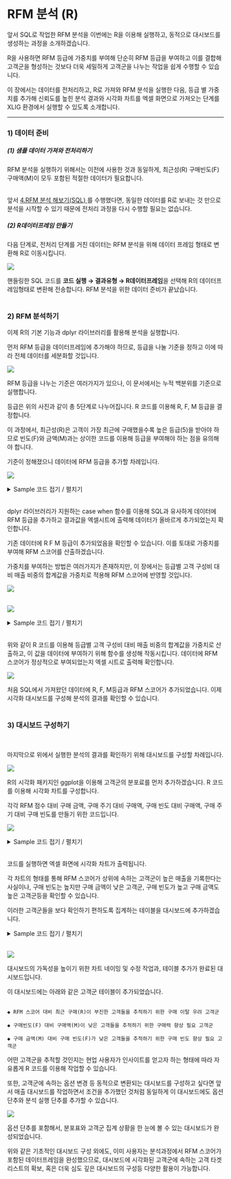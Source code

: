 
# RFM 분석 (R)


앞서 SQL로 작업한 RFM 분석을 이번에는 R을 이용해 실행하고, 동적으로 대시보드를 생성하는 과정을 소개하겠습니다.

R을 사용하면 RFM 등급에 가중치를 부여해 단순히 RFM 등급을 부여하고 이를 결합해 고객군을 형성하는 것보다 더욱 세밀하게 고객군을 나누는 작업을 쉽게 수행할 수 있습니다. 

이 장에서는 데이터를 전처리하고, R로 가져와 RFM 분석을 실행한 다음, 등급 별 가중치를 추가해 신뢰도를 높힌 분석 결과와 시각화 차트를 엑셀 화면으로 가져오는 단계를 XLIG 환경에서 실행할 수 있도록 소개합니다.


---



<h3>1) 데이터 준비</h3>

<h5>(1) 샘플 데이터 가져와 전처리하기</h5>
RFM 분석을 실행하기 위해서는 이전에 사용한 것과 동일하게, 최근성(R) 구매빈도(F) 구매액(M)이 모두 포함된 적절한 데이터가 필요합니다.<br>
<br>

앞서 <a href="/XLIG/2.사용자매뉴얼/3.데이터 분석 해보기/5.RFM 분석 해보기(SQL)/"> 4.RFM 분석 해보기(SQL) </a>를 수행했다면, 동일한 데이터를 R로 보내는 것 만으로 분석을 시작할 수 있기 때문에 전처리 과정을 다시 수행할 필요는 없습니다.



<h5>(2) R데이터프레임 만들기</h5>

다음 단계로, 전처리 단계를 거친 데이터는 RFM 분석을 위해 데이터 프레임 형태로 변환해 R로 이동시킵니다.


<img src="https://user-images.githubusercontent.com/86198387/204687519-30d0d6b5-db5a-473c-aed5-1b7249a3fbee.png"><br>

핸들링한 SQL 코드를 <b> 코드 실행 → 결과유형 → R데이터프레임</b>을 선택해 R의 데이터프레임형태로 변환해 전송합니다. RFM 분석을 위한 데이터 준비가 끝났습니다.<br>
<br>

<h3>2) RFM 분석하기</h3>

이제 R의 기본 기능과 dplyr 라이브러리를 활용해 분석을 실행합니다.

먼저 RFM 등급을 데이터프레임에 추가해야 하므로, 등급을 나눌 기준을 정하고 이에 따라 전체 데이터를 세분화할 것입니다.<br>

<img src = "https://user-images.githubusercontent.com/86198387/204731606-779341ca-b3eb-4072-868e-4a1b062731d5.png" /><br>

RFM 등급을 나누는 기준은 여러가지가 있으나, 이 문서에서는 누적 백분위를 기준으로 실행합니다.<br>

등급은 위의 사진과 같이 총 5단계로 나누어집니다. R 코드를 이용해 R, F, M 등급을 결정합니다.<br>

이 과정에서, 최근성(R)은 고객이 가장 최근에 구매했을수록 높은 등급(5)을 받아야 하므로 빈도(F)와 금액(M)과는 상이한 코드를 이용해 등급을 부여해야 하는 점을 유의해야 합니다.<br>

 기준이 정해졌으니 데이터에 RFM 등급을 추가할 차례입니다.


<img src = "https://user-images.githubusercontent.com/86198387/204732010-51f59724-dbf3-4093-a204-3b508e3140a9.png" /><br>

<details>
<summary> Sample 코드 접기 / 펼치기 </summary>

<pre>

library(dplyr)

tested <- xligsample

R_result <- c()

j <-0
for(i in 1:5)
{
  j = j + i
  R_result[i] = j/(1+2+3+4+5)
}

R_level <- quantile(tested$days, prob = R_result)

FM_result <- c()

j <- 0
i <- i

for(i in 1:5)
{
  j = j+i
  FM_result[i] = 1-(j/(1+2+3+4+5))
}

F_level <- quantile(tested$Frequency, prob = FM_result)
M_level <- quantile(tested$Money, prob = FM_result)

tested <- tested %>% 
  mutate(R_score = case_when(.$days <= R_level[1] ~ 5,
                             .$days <= R_level[2] ~ 4,
                             .$days <= R_level[3] ~ 3,
                             .$days <= R_level[4] ~ 2,
                             TRUE ~ 1),
         F_score = case_when(.$Frequency >= F_level[1] ~ 5,
                             .$Frequency >= F_level[2] ~ 4,
                             .$Frequency >= F_level[3] ~ 3,
                             .$Frequency >= F_level[4] ~ 2,
                             TRUE ~ 1),
         M_score = case_when(.$Money >= M_level[1] ~ 5,
                             .$Money >= M_level[2] ~ 4,
                             .$Money >= M_level[3] ~ 3,
                             .$Money >= M_level[4] ~ 2,
                             TRUE ~ 1))

print(tested)

</pre>

</details><br>


dplyr 라이브러리가 지원하는 case when 함수를 이용해 SQL과 유사하게 데이터에 RFM 등급을 추가하고 결과값을 엑셀시트에 출력해 데이터가 올바르게 추가되었는지 확인합니다.<br>

기존 데이터에 R F M 등급이 추가되었음을 확인할 수 있습니다. 이를 토대로 가중치를 부여해 RFM 스코어를 산출하겠습니다.<br>

가중치를 부여하는 방법은 여러가지가 존재하지만, 이 장에서는 등급별 고객 구성비 대비 매출 비중의 합계값을 가중치로 적용해 RFM 스코어에 반영할 것입니다.<br>

<img src = "https://user-images.githubusercontent.com/86198387/204734601-f334a8e3-db01-4cfb-b0e5-88d0390f6766.png" /><br><br>



<img src = "https://user-images.githubusercontent.com/86198387/204735501-77df9076-5fb1-464b-a93a-796e233dc84a.png" /><br>

<details>
<summary> Sample 코드 접기 / 펼치기 </summary>

<pre>

R_table <- tested %>%
  group_by(R_score) %>%
  summarise(Cust = n_distinct(customer_id),
            tot_Money = sum(Money))

R_table <- R_table %>%
  mutate(Cust_prop = Cust/sum(Cust),
         Money_prop = tot_Money/sum(tot_Money),
         Effect = Money_prop/Cust_prop) %>%
  arrange(desc(R_score))

R_effect <- sum(R_table$Effect)

F_table <- tested %>%
  group_by(F_score) %>%
  summarise(Cust = n_distinct(customer_id),
            tot_Money = sum(Money))

F_table <- F_table %>%
  mutate(Cust_prop = Cust/sum(Cust),
         Money_prop = tot_Money/sum(tot_Money),
         Effect = Money_prop/Cust_prop) %>%
  arrange(desc(F_score))

F_effect <- sum(F_table$Effect)

M_table <- tested %>%
  group_by(M_score) %>%
  summarise(Cust = n_distinct(customer_id),
            tot_Money = sum(Money))

M_table <- M_table %>%
  mutate(Cust_prop = Cust/sum(Cust),
         Money_prop = tot_Money/sum(tot_Money),
         Effect = Money_prop/Cust_prop) %>%
  arrange(desc(M_score))

M_effect <- sum(M_table$Effect)

RFM_effect <- sum(R_effect,F_effect,M_effect)

weight <- c(R_effect/RFM_effect, F_effect/RFM_effect, M_effect/RFM_effect)


RFM_function <- function(x, y, z, w){
  RFM_Score  <- x*w[1]+y*w[2]+z*w[3]
  return(RFM_Score)
}

tested_set <- tested %>%
  mutate(RFM_Score = RFM_function(tested$R_score, tested$F_score, tested$M_score, w = Weight))

</pre>

</details><br>

위와 같이 R 코드를 이용해 등급별 고객 구성비 대비 매출 비중의 합계값을 가중치로 산출하고, 이 값을 데이터에 부여하기 위해 함수를 생성해 작동시킵니다. 데이터에 RFM 스코어가 정상적으로 부여되었는지 엑셀 시트로 출력해 확인합니다.<br>

<img src = "https://user-images.githubusercontent.com/86198387/204738659-d903b90f-b007-4721-96a1-f1c6fdfd2721.png" /><br>

처음 SQL에서 가져왔던 데이터에 R, F, M등급과 RFM 스코어가 추가되었습니다. 이제 시각화 대시보드를 구성해 분석의 결과를 확인할 수 있습니다.<br><br>

<h3>3) 대시보드 구성하기</h3>

<br>

마지막으로 위에서 실행한 분석의 결과를 확인하기 위해 대시보드를 구성할 차례입니다.<br>

<img src = "https://user-images.githubusercontent.com/86198387/204739661-37ee7c01-96ad-4514-ab3f-00541b1614d2.png"/><br>

R의 시각화 패키지인 ggplot을 이용해 고객군의 분포료를 먼저 추가하겠습니다. R 코드를 이용해 시각화 차트를 구성합니다.<br>

각각 RFM 점수 대비 구매 금액, 구매 주기 대비 구매액, 구매 빈도 대비 구매액, 구매 주기 대비 구매 빈도를 만들기 위한 코드입니다.<br>

<img src = "https://user-images.githubusercontent.com/86198387/204741332-378a20ac-2f6c-4d23-9852-f9569401f9ce.png"/><br>

<details>
<summary> Sample 코드 접기 / 펼치기 </summary>

<pre>

library(ggplot2)

a_plot <- ggplot(data = tested_set, aes(x = RFM_Score, y = Money, color = RFM_Score)) +
  geom_point(position = "jitter") +
  theme_bw()
a_plot

b_plot <- ggplot(data = tested_set, aes(x = days, y = Money, color = RFM_Score)) +
  geom_point(position = "jitter") +
  theme_bw()
b_plot

c_plot <- ggplot(data = tested_set, aes(x = Frequency, y = Money, color = RFM_Score)) +
  geom_point(position = "jitter") +
  theme_bw()
c_plot

d_plot <- ggplot(data = tested_set, aes(x = days, y = Frequency, color = RFM_Score)) +
  geom_point(position = "jitter") +
  theme_bw()
d_plot

</pre>

</details><br>

코드를 실행하면 엑셀 화면에 시각화 차트가 출력됩니다.<br>

각 차트의 형태를 통해 RFM 스코어가 상위에 속하는 고객군이 높은 매출을 기록한다는 사실이나, 구매 빈도는 높지만 구매 금액이 낮은 고객군, 구매 빈도가 높고 구매 금액도 높은 고객군등을 확인할 수 있습니다.<br>

이러한 고객군들을 보다 확인하기 편하도록 집계하는 테이블을 대시보드에 추가하겠습니다.<br>

<details>
<summary> Sample 코드 접기 / 펼치기 </summary>

<pre>

# RETENSION

# RFM 스코어는 높지만 최근 구매(R)가 뜸해 구매 이탈 위험이 있는 고객을 위한 집계

risk_cust <- tested_set %>%
  filter(RFM_Score >= 3 & R_score == 2)


risk_cust %>% group_by(R_score,F_score,M_score,RFM_Score) 
        %>% summarise(CUST_CNT = n_distinct(customer_id), tot_Money = sum(Money)) %>% arrange(desc(CUST_CNT, tot_Money))


# Up-Sell

# 구매 빈도는 높지만 구매 금액이 높지 않은 고객에게 구매 유도를 위한 집계

upsell_cust <- tested_set %>%
  filter(F_score == 4  & M_score == 2 )


upsell_cust %>% group_by(R_score,F_score,M_score,RFM_Score) 
          %>% summarise(CUST_CNT = n_distinct(customer_id), tot_Money = sum(Money)) %>% arrange(desc(CUST_CNT, tot_Money))


# Cross-Sell

# 구매 금액은 많지만 구매 빈도는 적은 고객에게 구매 유도를 위한 집계

crosssell_cust <- tested_set %>%
  filter(M_score == 3 & F_score == 2 )

crosssell_cust %>% group_by(R_score,F_score,M_score,RFM_Score) 
           %>% summarise(CUST_CNT = n_distinct(customer_id), tot_Money = sum(Money)) %>% arrange(desc(CUST_CNT, tot_Money))

</pre>

</details><br>

<img src = "https://user-images.githubusercontent.com/86198387/204742582-d056e92a-5744-4ca5-ab80-7836388797aa.png"/><br>

대시보드의 가독성을 높이기 위한 차트 네이밍 및 수정 작업과, 테이블 추가가 완료된 대시보드입니다.<br>


이 대시보드에는 아래와 같은 고객군 테이블이 추가되었습니다.

```

◆ RFM 스코어 대비 최근 구매(R)이 부진한 고객들을 추적하기 위한 구매 이탈 우려 고객군

◆ 구매빈도(F) 대비 구매액(M)이 낮은 고객들을 추적하기 위한 구매력 향상 필요 고객군

◆ 구매 금액(M) 대비 구매 빈도(F)가 낮은 고객들을 추적하기 위한 구매 빈도 향상 필요 고객군

```

어떤 고객군을 추적할 것인지는 현업 사용자가 인사이트를 얻고자 하는 형태에 따라 자유롭게 R 코드를 이용해 작업할 수 있습니다.<br>

또한, 고객군에 속하는 옵션 변경 등 동적으로 변환되는 대시보드를 구성하고 싶다면 앞서 매출 대시보드를 작업하면서 조건을 추가했던 것처럼 동일하게 이 대시보드에도 옵션 단추와 분석 실행 단추를 추가할 수 있습니다.<br>


<img src = "https://user-images.githubusercontent.com/86198387/204745181-0283e1be-2ce8-4b9e-8fb5-36255a751d70.png" /><br>


옵션 단추를 포함해서, 분포표와 고객군 집계 상황을 한 눈에 볼 수 있는 대시보드가 완성되었습니다. <br>

위와 같은 기초적인 대시보드 구성 외에도, 이미 사용자는 분석과정에서 RFM 스코어가 포함된 데이터프레임을 완성했으므로, 대시보드에 시각화된 고객군에 속하는 고객 타겟리스트의 확보, 혹은 더욱 심도 깊은 대시보드의 구성등 다양한 활용이 가능합니다.

<br><br><br>
